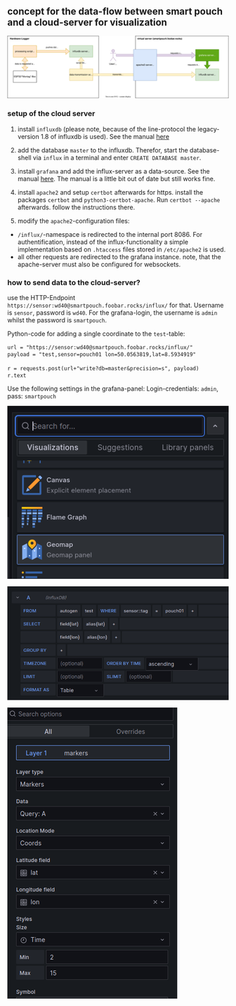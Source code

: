 ## concept for the data-flow between smart pouch and a cloud-server for visualization

![Foo](docs/data-flow-macroscopic-www.svg)


### setup of the cloud server

1. install `influxdb` (please note, because of the line-protocol the legacy-version 1.8 of influxdb is used). See the manual [here](https://docs.influxdata.com/influxdb/v1.8/introduction/get-started/)
2. add the database `master` to the influxdb. Therefor, start the database-shell via `influx` in a terminal and enter `CREATE DATABASE master`.

3. install `grafana` and add the influx-server as a data-source. See the manual [here](https://grafana.com/tutorials/install-grafana-on-raspberry-pi/). The manual is a little bit out of date but still works fine.

4. install `apache2` and setup `certbot` afterwards for https. install the packages `certbot` and `python3-certbot-apache`. Run `certbot --apache` afterwards. follow the instructions there.

5. modify the `apache2`-configuration files:
- `/influx/`-namespace is redirected to the internal port 8086. For authentification, instead of the influx-functionality a simple implementation based on `.htaccess` files stored in `/etc/apache2` is used.
- all other requests are redirected to the grafana instance. note, that the apache-server must also be configured for websockets.

### how to send data to the cloud-server?

use the HTTP-Endpoint `https://sensor:wd40@smartpouch.foobar.rocks/influx/` for that. Username is `sensor`, password is `wd40`. For the grafana-login, the username is `admin` whilst the password is `smartpouch`.

Python-code for adding a single coordinate to the `test`-table:
```
url = "https://sensor:wd40@smartpouch.foobar.rocks/influx/"
payload = "test,sensor=pouch01 lon=50.0563819,lat=8.5934919"

r = requests.post(url+"write?db=master&precision=s", payload)
r.text
```

Use the following settings in the grafana-panel:
Login-credentials: `admin`, pass: `smartpouch`

![configuration 0](docs/grafana-configure0.png)


![configuration 1](docs/grafana-configure1.png)


![configuration 2](docs/grafana-configure2.png)


